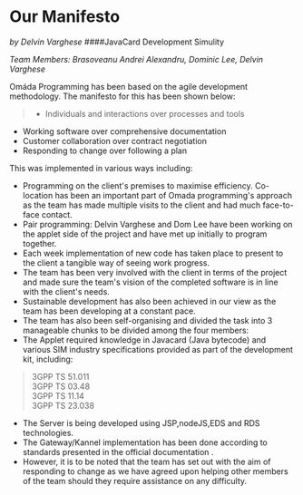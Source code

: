 # Our Manifesto #
*by Delvin Varghese*
####JavaCard Development Simulity


*Team Members: Brasoveanu Andrei Alexandru, Dominic Lee, Delvin Varghese*

Omáda Programming has been based on the agile development methodology.
The manifesto for this has been shown below:

>- Individuals and interactions over processes and tools
- Working software over comprehensive documentation
- Customer collaboration over contract negotiation
- Responding to change over following a plan


This was implemented in various ways including:

- Programming on the client's premises to maximise efficiency. Co-location has been an important part of Omada programming's approach as the team has made multiple visits to the client and had much face-to-face contact.
- Pair programming: Delvin Varghese and Dom Lee have been working on the applet side of the project and have met up initially to program together.
- Each week implementation of new code has taken place to present to the client a tangible way of seeing work progress.
- The team has been very involved with the client in terms of the project and made sure the team's vision of the completed software is in line with the client's needs.
- Sustainable development has also been achieved in our view as the team has been developing at a constant pace.
- The team has also been self-organising and divided the task into 3 manageable chunks to be divided among the four members:
- The Applet required knowledge in Javacard (Java bytecode) and various SIM industry specifications provided as part of the development kit, including: 
>3GPP TS 51.011<br>
3GPP TS 03.48<br>
3GPP TS 11.14<br>
3GPP TS 23.038
- The Server is being developed using JSP,nodeJS,EDS and RDS technologies. 
- The Gateway/Kannel implementation has been done according to standards presented in the official documentation .
- However, it is to be noted that the team has set out with the aim of responding to change as we have agreed upon helping other members of the team should they require assistance on any difficulty.